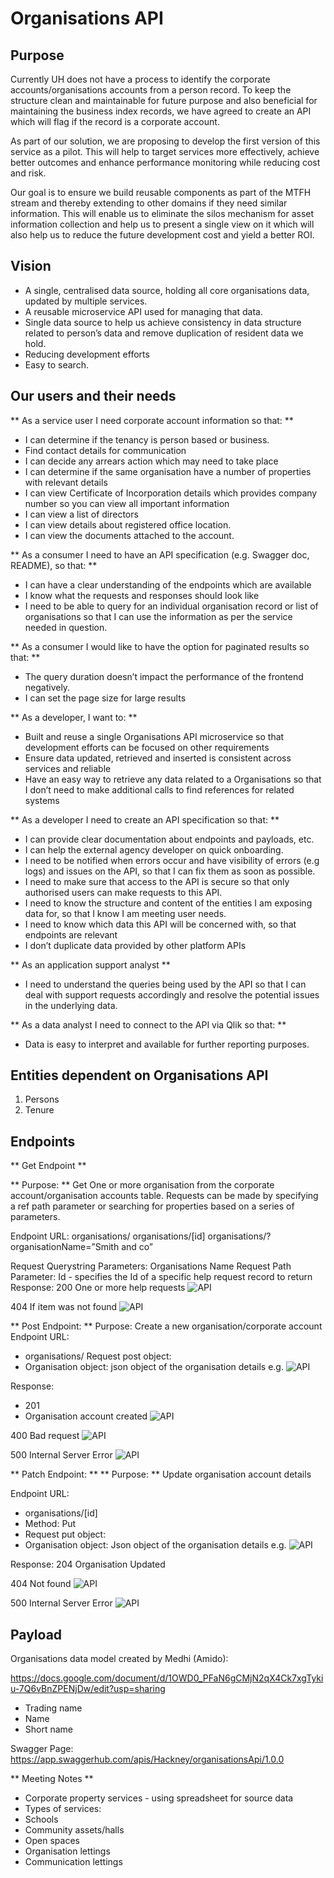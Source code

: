 # Organisations API
## Purpose

Currently UH does not have a process to identify the corporate accounts/organisations accounts from a person record. To keep the structure clean and maintainable for future purpose and also beneficial for maintaining the business index records, we have agreed to create an API which will flag if the record is a corporate account.

As part of our solution, we are proposing to develop the first version of this service as a pilot. This will help to target services more effectively, achieve better outcomes and enhance performance monitoring while reducing cost and risk.

Our goal is to ensure we build reusable components as part of the MTFH stream and thereby extending to other domains if they need similar information. This will enable us to eliminate the silos mechanism for asset information collection and help us to present a single view on it which will also help us to reduce the future development cost and yield a better ROI.

## Vision
- A single, centralised data source, holding all core organisations data, updated by multiple services.
- A reusable microservice API used for managing that data.
- Single data source to help us achieve consistency in data structure related to person’s data and remove duplication of resident data we hold.
- Reducing development efforts
- Easy to search.

## Our users and their needs

** As a service user I need corporate account information so that: **
- I can determine if the tenancy is person based or business.
- Find contact details for communication
- I can decide any arrears action which may need to take place
- I can determine if the same organisation have a number of properties with relevant details
- I can view Certificate of Incorporation details which provides company number so you can view all important information
- I can view a list of directors
- I can view details about registered office location.
- I can view the documents attached to the account.

** As a consumer I need to have an API specification (e.g. Swagger doc, README), so that: **
- I can have a clear understanding of the endpoints which are available
- I know what the requests and responses should look like
-  I need to be able to query for an individual organisation record or list of organisations so that I can use the information as per the service needed in question.

** As a consumer I would like to have the option for paginated results so that: **
- The query duration doesn’t impact the performance of the frontend negatively.
- I can set the page size for large results

** As a developer, I want to: **
- Built and reuse a single Organisations API microservice so that development efforts can be focused on other requirements
- Ensure data updated, retrieved and inserted is consistent across services and reliable
- Have an easy way to retrieve any data related to a Organisations so that I don’t need to make additional calls to find references for related systems

** As a developer I need to create an API specification so that: **
-  I can provide clear documentation about endpoints and payloads, etc.
-  I can help the external agency developer on quick onboarding.
-  I need to be notified when errors occur and have visibility of errors (e.g logs) and issues on the API, so that I can fix them as soon as possible.
-  I need to make sure that access to the API is secure so that only authorised users can make requests to this API.
-  I need to know the structure and content of the entities I am exposing data for, so that I know I am meeting user needs.
-  I need to know which data this API will be concerned with, so that
endpoints are relevant
- I don’t duplicate data provided by other platform APIs

** As an application support analyst **
- I need to understand the queries being used by the API so that I can deal with support requests accordingly and resolve the potential issues in the underlying data.

** As a data analyst I need to connect to the API via Qlik so that:  **
- Data is easy to interpret and available for further reporting purposes.

## Entities dependent on Organisations API
1. Persons
2. Tenure



## Endpoints

** Get Endpoint **

** Purpose: ** Get One or more organisation from the corporate account/organisation accounts table.  Requests can be made by specifying a ref path parameter or searching for properties based on a series of parameters.

Endpoint URL:
                    organisations/
                    organisations/[id]
                    organisations/?organisationName=”Smith and co”

Request Querystring Parameters:
Organisations Name
Request Path Parameter:
Id - specifies the Id of a specific help request record to return
Response:
200
One or more help requests
![API](./doc-images/spec28.png)

404
If item was not found
![API](./doc-images/spec29.png)

** Post Endpoint: **
Purpose: Create a new organisation/corporate account
Endpoint URL:
  - organisations/
Request post object:
- Organisation object: json object of the organisation details e.g.
![API](./doc-images/spec30.png)

Response:
- 201
- Organisation account created
![API](./doc-images/spec31.png)


400
Bad request
![API](./doc-images/spec32.png)

500
Internal Server Error
![API](./doc-images/spec33.png)

** Patch Endpoint: **
** Purpose: ** Update organisation account details

Endpoint URL:
- organisations/[id]
- Method: Put
- Request put object:
- Organisation object: Json object of the organisation details e.g.
![API](./doc-images/spec34.png)

Response:
  204
  Organisation Updated


404
 Not found
![API](./doc-images/spec35.png)


500
Internal Server Error
![API](./doc-images/spec36.png)

## Payload

Organisations data model created by Medhi (Amido):

https://docs.google.com/document/d/1OWD0_PFaN6gCMjN2qX4Ck7xgTykiu-7Q6vBnZPENjDw/edit?usp=sharing

- Trading name
- Name
- Short name

Swagger Page:
https://app.swaggerhub.com/apis/Hackney/organisationsApi/1.0.0


** Meeting Notes **
- Corporate property services - using spreadsheet for source data
- Types of services:
- Schools
- Community assets/halls
- Open spaces
- Organisation lettings
- Communication lettings
